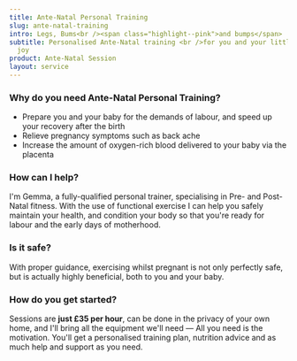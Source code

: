 ```yaml
---
title: Ante-Natal Personal Training
slug: ante-natal-training
intro: Legs, Bums<br /><span class="highlight--pink">and bumps</span>
subtitle: Personalised Ante-Natal training <br />for you and your little bundle of
  joy
product: Ante-Natal Session
layout: service
---
```


### Why do you need Ante-Natal Personal Training?

* Prepare you and your baby for the demands of labour, and speed up your recovery after the birth
* Relieve pregnancy symptoms such as back ache
* Increase the amount of oxygen-rich blood delivered to your baby via the placenta

### How can I help?

I'm Gemma, a fully-qualified personal trainer, specialising in Pre- and Post-Natal fitness. With the use of functional exercise I can help you safely maintain your health, and condition your body so that you're ready for labour and the early days of motherhood.

### Is it safe?

With proper guidance, exercising whilst pregnant is not only perfectly safe, but is actually highly beneficial, both to you and your baby.

### How do you get started?

Sessions are **just £35 per hour**, can be done in the privacy of your own home, and I'll bring all the equipment we'll need &mdash; All you need is the motivation. You'll get a personalised training plan, nutrition advice and as much help and support as you need.
